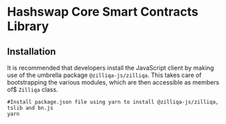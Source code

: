 
# Hashswap Core Smart Contracts Library


## Installation

It is recommended that developers install the JavaScript client by making use
of the umbrella package `@zilliqa-js/zilliqa`. This takes care of bootstrapping the various modules, which are then accessible as members of$
`Zilliqa` class.

```shell
#Install package.json file using yarn to install @zilliqa-js/zilliqa, tslib and bn.js
yarn
```
